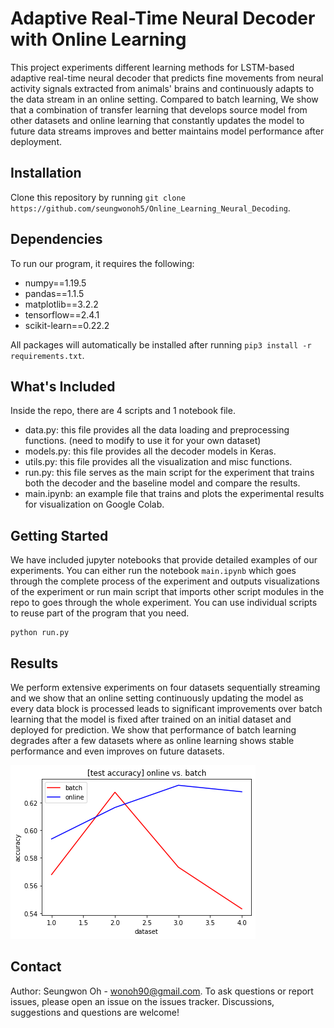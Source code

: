 # Adaptive Real-Time Neural Decoder with Online Learning
This project experiments different learning methods for LSTM-based adaptive real-time neural decoder that predicts fine movements from neural activity signals extracted from animals' brains and continuously adapts to the data stream in an online setting. Compared to batch learning, We show that a combination of transfer learning that develops source model from other datasets and online learning that constantly updates the model to future data streams improves and better maintains model performance after deployment.

## Installation
Clone this repository by running ```git clone https://github.com/seungwonoh5/Online_Learning_Neural_Decoding```.

## Dependencies
To run our program, it requires the following:
* numpy==1.19.5
* pandas==1.1.5
* matplotlib==3.2.2
* tensorflow==2.4.1
* scikit-learn==0.22.2

All packages will automatically be installed after running ```pip3 install -r requirements.txt```.

## What's Included
Inside the repo, there are 4 scripts and 1 notebook file.
* data.py: this file provides all the data loading and preprocessing functions. (need to modify to use it for your own dataset)
* models.py: this file provides all the decoder models in Keras. 
* utils.py: this file provides all the visualization and misc functions.
* run.py: this file serves as the main script for the experiment that trains both the decoder and the baseline model and compare the results.
* main.ipynb: an example file that trains and plots the experimental results for visualization on Google Colab.

## Getting Started
We have included jupyter notebooks that provide detailed examples of our experiments.
You can either run the notebook ```main.ipynb``` which goes through the complete process of the experiment and outputs visualizations of the experiment or
run main script that imports other script modules in the repo to goes through the whole experiment. You can use individual scripts to reuse part of the program that you need.
```
python run.py
```

## Results
We perform extensive experiments on four datasets sequentially streaming and we show that an online setting continuously updating the model as every data block is processed leads to significant improvements over batch learning that the model is fixed after trained on an initial dataset and deployed for prediction. We show that performance of batch learning degrades after a few datasets where as online learning shows stable performance and even improves on future datasets.


![Alt text](result.png?raw=true "Title")

## Contact
Author: Seungwon Oh - [wonoh90@gmail.com](aspiringtechsavvy@gmail.com).
To ask questions or report issues, please open an issue on the issues tracker. Discussions, suggestions and questions are welcome!
